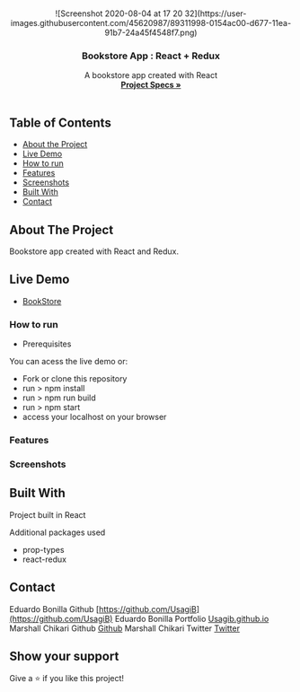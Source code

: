 <br />
<p align="center">
 ![Screenshot 2020-08-04 at 17 20 32](https://user-images.githubusercontent.com/45620987/89311998-0154ac00-d677-11ea-91b7-24a45f4548f7.png)

 <h3 align="center">Bookstore App : React + Redux</h3>

 <p align="center">
   A bookstore app created with React
   <br />
   <a href="https://github.com/Usagib/redux-bookstore"><strong> Project Specs »</strong></a>
   <br />
   <br />
 </p>
</p>

<!-- TABLE OF CONTENTS -->
## Table of Contents

* [About the Project](#about-the-project)
* [Live Demo](#live-demo)
* [How to run](#how-to-run)
* [Features](#features)
* [Screenshots](#screenshots)
* [Built With](#built-with)
* [Contact](#contact)

## About The Project

Bookstore app created with React and Redux.

## Live Demo

* [BookStore](https://marshall-eduardo-bookstore.herokuapp.com/)

### How to run

- Prerequisites

You can acess the live demo or:

- Fork or clone this repository
- run > npm install
- run > npm run build
- run > npm start
- access your localhost on your browser

### Features


### Screenshots


## Built With
Project built in React

Additional packages used
* prop-types
* react-redux

## Contact

Eduardo Bonilla Github [https://github.com/UsagiB](https://github.com/UsagiB)
Eduardo Bonilla Portfolio [Usagib.github.io](http://usagib.github.io)
Marshall Chikari Github [Github](https://github.com/gitnyasha)
Marshall Chikari Twitter [Twitter](https://twitter.com/marshallchikari )


## Show your support

Give a ⭐️ if you like this project!
